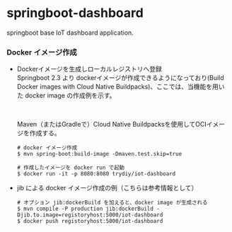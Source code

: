 springboot-dashboard
===============

springboot base IoT dashboard application.

### Docker イメージ作成
- Dockerイメージを生成しローカルレジストリへ登録  
  Springboot 2.3 より dockerイメージが作成できるようになっており(Build Docker images with Cloud Native Buildpacks)、ここでは、当機能を用いた docker image の作成例を示す。   

  <br>

  Maven（またはGradleで）Cloud Native Buildpacksを使用してOCIイメージを作成する。
  ```
  # docker イメージ作成
  $ mvn spring-boot:build-image -Dmaven.test.skip=true
  
  # 作成したイメージを docker run で起動
  $ docker run -it -p 8080:8080 trydiy/iot-dashboard
  ```

- jib による docker イメージ作成の例（こちらは参考情報として）
  ```
  # オプション jib:dockerBuild を加えると、docker image が生成される
  $ mvn compile -P production jib:dockerBuild -Djib.to.image=registoryhost:5000/iot-dashboard
  $ docker push registoryhost:5000/iot-dashboard
  ```

